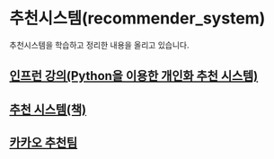 # 추천시스템(recommender_system)

추천시스템을 학습하고 정리한 내용을 올리고 있습니다.


## [인프런 강의(Python을 이용한 개인화 추천 시스템)](https://github.com/HwangHanJae/Recommentaion_Study/tree/main/inflearn_recsys)

## [추천 시스템(책)](https://github.com/HwangHanJae/Recommentaion_Study/tree/main/book_Recommender_Systems)

## [카카오 추천팀](https://github.com/kakao/recoteam)
